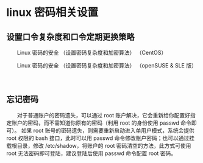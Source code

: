 # linux 密码相关设置

## 设置口令复杂度和口令定期更换策略

　　Linux 密码的安全 （设置密码复杂度和加密算法） （CentOS）

　　Linux 密码的安全 （设置密码复杂度和加密算法） （openSUSE & SLE 版）

　　‍

## 忘记密码

　　对于普通账户的密码遗失，可以通过 root 账户解决，它会重新给你配置好指定账户的密码，而不需知道你原有的密码（利用 root 的身份使用 passwd 命令即可）。
如果 root 账号的密码遗失，则需要重新启动进入单用户模式，系统会提供 root 权限的 bash 接口，此时可以用 passwd  命令修改账户密码；也可以通过挂载根目录，修改 /etc/shadow，将账户的 root 密码清空的方法，此方式可使用 root  无法密码即可登陆，建议登陆后使用 passwd 命令配置 root 密码。

　　‍
